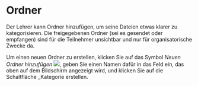 
# Ordner

Der Lehrer kann Ordner hinzufügen, um seine Dateien etwas klarer zu kategorisieren. Die freigegebenen Ordner \(sei es gesendet oder empfangen\) sind für die Teilnehmer unsichtbar und nur für organisatorische Zwecke da.

Um einen neuen Ordner zu erstellen, klicken Sie auf das Symbol _Neuen Ordner hinzufügen_ ![](../../.gitbook/assets/graphics254%20%283%29.png), geben Sie einen Namen dafür in das Feld ein, das oben auf dem Bildschirm angezeigt wird, und klicken Sie auf die Schaltfläche _Kategorie erstellen.